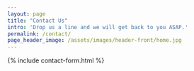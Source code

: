 ```yaml
---
layout: page
title: "Contact Us"
intro: 'Drop us a line and we will get back to you ASAP.'
permalink: /contact/
page_header_image: /assets/images/header-front/home.jpg
---
```


{% include contact-form.html %}